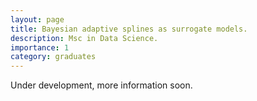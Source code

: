 ```yaml
---
layout: page
title: Bayesian adaptive splines as surrogate models.
description: Msc in Data Science. 
importance: 1
category: graduates
---
```


Under development, more information soon. 

